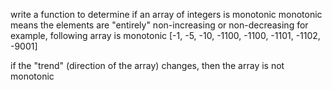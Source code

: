 write a function to determine if an array of integers is monotonic
monotonic means the elements are "entirely" non-increasing or non-decreasing
for example, following array is monotonic
[-1, -5, -10, -1100, -1100, -1101, -1102, -9001]

if the "trend" (direction of the array) changes, then the array is not monotonic
